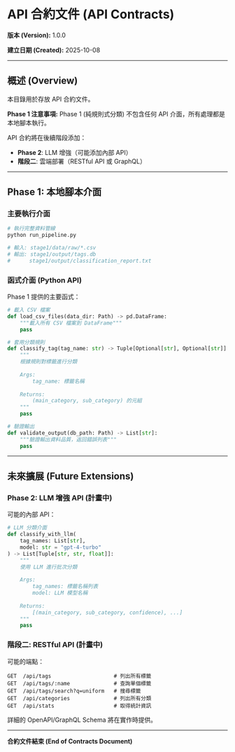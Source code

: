 # API 合約文件 (API Contracts)

**版本 (Version):** 1.0.0

**建立日期 (Created):** 2025-10-08

---

## 概述 (Overview)

本目錄用於存放 API 合約文件。

**Phase 1 注意事項:**
Phase 1 (純規則式分類) 不包含任何 API 介面，所有處理都是本地腳本執行。

API 合約將在後續階段添加：
- **Phase 2**: LLM 增強（可能添加內部 API）
- **階段二**: 雲端部署（RESTful API 或 GraphQL）

---

## Phase 1: 本地腳本介面

### 主要執行介面

```bash
# 執行完整資料管線
python run_pipeline.py

# 輸入: stage1/data/raw/*.csv
# 輸出: stage1/output/tags.db
#      stage1/output/classification_report.txt
```

### 函式介面 (Python API)

Phase 1 提供的主要函式：

```python
# 載入 CSV 檔案
def load_csv_files(data_dir: Path) -> pd.DataFrame:
    """載入所有 CSV 檔案到 DataFrame"""
    pass

# 套用分類規則
def classify_tag(tag_name: str) -> Tuple[Optional[str], Optional[str]]:
    """
    根據規則對標籤進行分類
    
    Args:
        tag_name: 標籤名稱
    
    Returns:
        (main_category, sub_category) 的元組
    """
    pass

# 驗證輸出
def validate_output(db_path: Path) -> List[str]:
    """驗證輸出資料品質，返回錯誤列表"""
    pass
```

---

## 未來擴展 (Future Extensions)

### Phase 2: LLM 增強 API (計畫中)

可能的內部 API：

```python
# LLM 分類介面
def classify_with_llm(
    tag_names: List[str],
    model: str = "gpt-4-turbo"
) -> List[Tuple[str, str, float]]:
    """
    使用 LLM 進行批次分類
    
    Args:
        tag_names: 標籤名稱列表
        model: LLM 模型名稱
    
    Returns:
        [(main_category, sub_category, confidence), ...]
    """
    pass
```

### 階段二: RESTful API (計畫中)

可能的端點：

```
GET  /api/tags                    # 列出所有標籤
GET  /api/tags/:name              # 查詢單個標籤
GET  /api/tags/search?q=uniform   # 搜尋標籤
GET  /api/categories              # 列出所有分類
GET  /api/stats                   # 取得統計資訊
```

詳細的 OpenAPI/GraphQL Schema 將在實作時提供。

---

**合約文件結束 (End of Contracts Document)**

